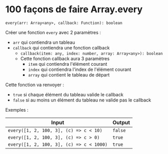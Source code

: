 # 100 façons de faire Array.every

`every(arr: Array<any>, callback: Function): boolean`

Créer une fonction `every` avec 2 paramètres :

- `arr` qui contiendra un tableau
- `callback` qui contiendra une fonction callback
  - `callback(item: any, index: number, array: Array<any>): boolean`
  - Cette fonction callback aura 3 paramètres
    - `item` qui contiendra l'élément courant
    - `index` qui contiendra l'index de l'élément courant
    - `array` qui contient le tableau de départ

Cette fonction va renvoyer :

- `true` si chaque élément du tableau valide le callback
- `false` si au moins un élément du tableau ne valide pas le callback

Exemples :

| Input                                    | Output  |
| ---------------------------------------- | ------- |
| `every([1, 2, 100, 3], (c) => c < 10)`   | `false` |
| `every([1, 2, 100, 3], (c) => c > 0)`    | `true`  |
| `every([1, 2, 100, 3], (c) => c < 1000)` | `true`  |
